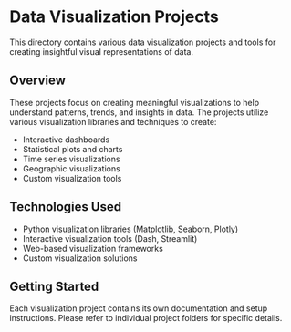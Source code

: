 # Data Visualization Projects

This directory contains various data visualization projects and tools for creating insightful visual representations of data.

## Overview

These projects focus on creating meaningful visualizations to help understand patterns, trends, and insights in data. The projects utilize various visualization libraries and techniques to create:

- Interactive dashboards
- Statistical plots and charts
- Time series visualizations
- Geographic visualizations
- Custom visualization tools

## Technologies Used

- Python visualization libraries (Matplotlib, Seaborn, Plotly)
- Interactive visualization tools (Dash, Streamlit)
- Web-based visualization frameworks
- Custom visualization solutions

## Getting Started

Each visualization project contains its own documentation and setup instructions. Please refer to individual project folders for specific details.
